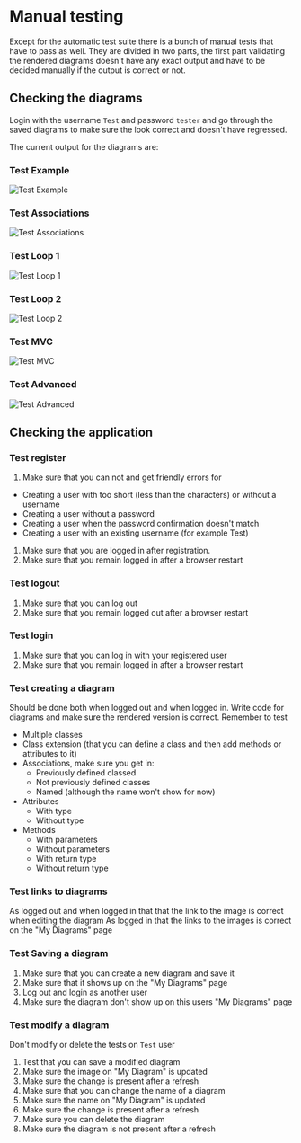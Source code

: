 # Manual testing
Except for the automatic test suite there is a bunch of manual tests that have to pass as well.
They are divided in two parts, the first part validating the rendered diagrams doesn't have any
exact output and have to be decided manually if the output is correct or not.

## Checking the diagrams
Login with the username `Test` and password `tester` and go through the saved diagrams
to make sure the look correct and doesn't have regressed.

The current output for the diagrams are:
### Test Example
![Test Example](output/example.svg)
### Test Associations
![Test Associations](output/associations.svg)
### Test Loop 1
![Test Loop 1](output/loop1.svg)
### Test Loop 2
![Test Loop 2](output/loop2.svg)
### Test MVC
![Test MVC](output/mvc.svg)
### Test Advanced
![Test Advanced](output/advanced.svg)

## Checking the application
### Test register
1. Make sure that you can not and get friendly errors for
  - Creating a user with too short (less than the characters) or without a username
  - Creating a user without a password
  - Creating a user when the password confirmation doesn't match
  - Creating a user with an existing username (for example Test)
1. Make sure that you are logged in after registration.
1. Make sure that you remain logged in after a browser restart

### Test logout
1. Make sure that you can log out
1. Make sure that you remain logged out after a browser restart

### Test login
1. Make sure that you can log in with your registered user
1. Make sure that you remain logged in after a browser restart

### Test creating a diagram
Should be done both when logged out and when logged in.
Write code for diagrams and make sure the rendered version is correct.
Remember to test

- Multiple classes
- Class extension (that you can define a class and then add methods or attributes to it)
- Associations, make sure you get in:
  - Previously defined classed
  - Not previously defined classes
  - Named (although the name won't show for now)
- Attributes
  - With type
  - Without type
- Methods
  - With parameters
  - Without parameters
  - With return type
  - Without return type

### Test links to diagrams
As logged out and when logged in that that the link to the image is correct when editing the diagram
As logged in that the links to the images is correct on the "My Diagrams" page

### Test Saving a diagram
1. Make sure that you can create a new diagram and save it
1. Make sure that it shows up on the "My Diagrams" page
1. Log out and login as another user
1. Make sure the diagram don't show up on this users "My Diagrams" page

### Test modify a diagram
Don't modify or delete the tests on `Test` user

1. Test that you can save a modified diagram
1. Make sure the image on "My Diagram" is updated
1. Make sure the change is present after a refresh
1. Make sure that you can change the name of a diagram
1. Make sure the name on "My Diagram" is updated
1. Make sure the change is present after a refresh
1. Make sure you can delete the diagram
1. Make sure the diagram is not present after a refresh
